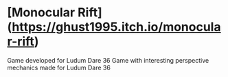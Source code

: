 # [Monocular Rift] (https://ghust1995.itch.io/monocular-rift)
Game developed for Ludum Dare 36
Game with interesting perspective mechanics made for Ludum Dare 36
